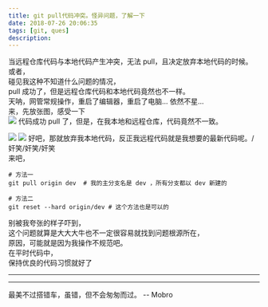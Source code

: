 ```yaml
---
title: git pull代码冲突。怪异问题，了解一下
date: 2018-07-26 20:06:35
tags: [git, ques]
description: 
---
```

当远程仓库代码与本地代码产生冲突，无法 pull，且决定放弃本地代码的时候。
或者，  
碰见我这种不知道什么问题的情况，  
pull 成功了，但是远程仓库代码和本地代码竟然也不一样。  
天呐，网管常规操作，重启了编辑器，重启了电脑... 依然不星...  
来，先放张图，感受一下  
![](/images/201807/WX20180727-183148.png)
代码成功 pull 了，但是，在我本地和远程仓库，代码竟然不一致。

![](/images/201807/WX20180727-182015.png)
![](/images/201807/WX20180727-182035.png)
好吧，那就放弃我本地代码，反正我远程代码就是我想要的最新代码呢。/奸笑/奸笑/奸笑  
来吧，  
```ssh
# 方法一
git pull origin dev  # 我的主分支名是 dev ，所有分支都以 dev 新建的

# 方法二
git reset --hard origin/dev # 这个方法也是可以的
```
别被我夸张的样子吓到，  
这个问题就算是大大大牛也不一定很容易就找到问题根源所在，  
原因，可能就是因为我操作不规范吧。  
在平时代码中，  
保持优良的代码习惯就好了  

---
---

最美不过搭错车，虽错，但不会匆匆而过。  -- Mobro